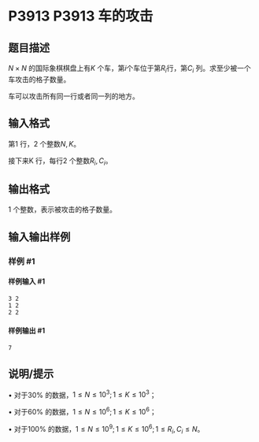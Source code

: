 # P3913 P3913 车的攻击

## 题目描述

$N \times N$ 的国际象棋棋盘上有$K$ 个车，第$i$个车位于第$R_i$行，第$C_i$ 列。求至少被一个车攻击的格子数量。

车可以攻击所有同一行或者同一列的地方。


## 输入格式

第1 行，2 个整数$N,K$。

接下来K 行，每行2 个整数$R_i,C_i$。


## 输出格式

1 个整数，表示被攻击的格子数量。


## 输入输出样例

### 样例 #1

#### 样例输入 #1

```
3 2
1 2
2 2
```

#### 样例输出 #1

```
7
```

## 说明/提示

• 对于30% 的数据，$1 \le N \le 10^3; 1 \le K \le 10^3$；

• 对于60% 的数据，$1 \le N \le 10^6; 1 \le K \le 10^6$；

• 对于100% 的数据，$1 \le N \le 10^9; 1 \le K \le 10^6; 1 \le R_i , C_i \le N$。

